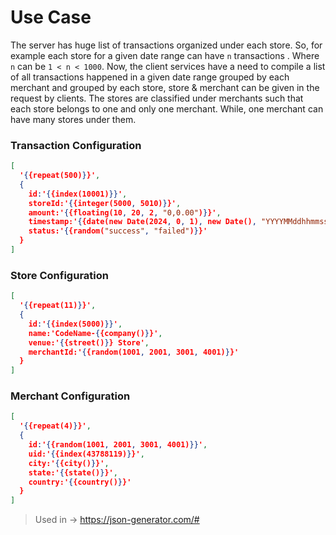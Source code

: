 # Use Case
The server has huge list of transactions organized under each store.
So, for example each store for a given date range can have `n` transactions .
Where `n` can be `1 < n < 1000`. Now, the client services have a need to compile
a list of all transactions happened in a given date range grouped by each merchant 
and grouped by each store, store & merchant can be given in the request by clients.
The stores are classified under merchants such that each store belongs to one and only one
merchant. While, one merchant can have many stores under them.

### Transaction Configuration
```json
[
  '{{repeat(500)}}',
  {
    id:'{{index(10001)}}',
    storeId:'{{integer(5000, 5010)}}',
    amount:'{{floating(10, 20, 2, "0,0.00")}}',
    timestamp:'{{date(new Date(2024, 0, 1), new Date(), "YYYYMMddhhmmss")}}',
    status:'{{random("success", "failed")}}'
  }
]
```

### Store Configuration
```json
[
  '{{repeat(11)}}',
  {
    id:'{{index(5000)}}',
    name:'CodeName-{{company()}}',
    venue:'{{street()}} Store',
    merchantId:'{{random(1001, 2001, 3001, 4001)}}'
  }
]
```

### Merchant Configuration
```json
[
  '{{repeat(4)}}',
  {
    id:'{{random(1001, 2001, 3001, 4001)}}',
    uid:'{{index(43788119)}}',
    city:'{{city()}}',
    state:'{{state()}}',
    country:'{{country()}}'
  }
]
```

> Used in -> https://json-generator.com/#